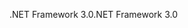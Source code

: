 <span data-ttu-id="7315b-101">.NET Framework 3.0</span><span class="sxs-lookup"><span data-stu-id="7315b-101">.NET Framework 3.0</span></span>